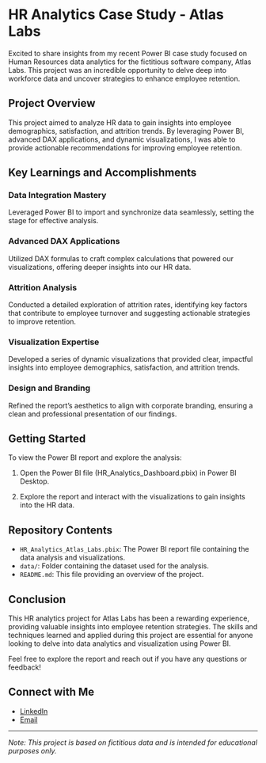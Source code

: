 # HR Analytics Case Study - Atlas Labs

Excited to share insights from my recent Power BI case study focused on Human Resources data analytics for the fictitious software company, Atlas Labs. This project was an incredible opportunity to delve deep into workforce data and uncover strategies to enhance employee retention.

## Project Overview

This project aimed to analyze HR data to gain insights into employee demographics, satisfaction, and attrition trends. By leveraging Power BI, advanced DAX applications, and dynamic visualizations, I was able to provide actionable recommendations for improving employee retention.

## Key Learnings and Accomplishments

### Data Integration Mastery
Leveraged Power BI to import and synchronize data seamlessly, setting the stage for effective analysis.

### Advanced DAX Applications
Utilized DAX formulas to craft complex calculations that powered our visualizations, offering deeper insights into our HR data.

### Attrition Analysis
Conducted a detailed exploration of attrition rates, identifying key factors that contribute to employee turnover and suggesting actionable strategies to improve retention.

### Visualization Expertise
Developed a series of dynamic visualizations that provided clear, impactful insights into employee demographics, satisfaction, and attrition trends.

### Design and Branding
Refined the report’s aesthetics to align with corporate branding, ensuring a clean and professional presentation of our findings.

## Getting Started

To view the Power BI report and explore the analysis:

1. Open the Power BI file (HR_Analytics_Dashboard.pbix) in Power BI Desktop.

2. Explore the report and interact with the visualizations to gain insights into the HR data.

## Repository Contents

- `HR_Analytics_Atlas_Labs.pbix`: The Power BI report file containing the data analysis and visualizations.
- `data/`: Folder containing the dataset used for the analysis.
- `README.md`: This file providing an overview of the project.

## Conclusion

This HR analytics project for Atlas Labs has been a rewarding experience, providing valuable insights into employee retention strategies. The skills and techniques learned and applied during this project are essential for anyone looking to delve into data analytics and visualization using Power BI.

Feel free to explore the report and reach out if you have any questions or feedback!

## Connect with Me

- [LinkedIn](www.linkedin.com/in/dhaval-vipin-shah)
- [Email](mailto:sdhaval97@gmail.com)

---

*Note: This project is based on fictitious data and is intended for educational purposes only.*

